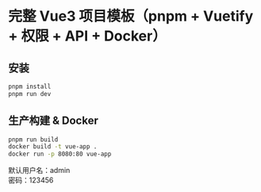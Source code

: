 # 完整 Vue3 项目模板（pnpm + Vuetify + 权限 + API + Docker）

## 安装

```bash
pnpm install
pnpm run dev
```

## 生产构建 & Docker

```bash
pnpm run build
docker build -t vue-app .
docker run -p 8080:80 vue-app
```

默认用户名：admin  
密码：123456
